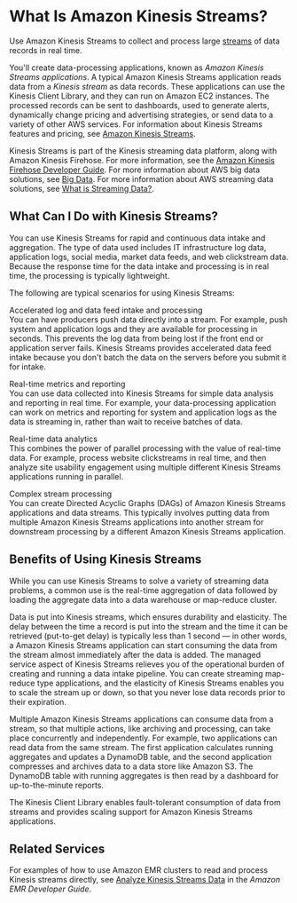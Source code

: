 # What Is Amazon Kinesis Streams?<a name="introduction"></a>

Use Amazon Kinesis Streams to collect and process large [streams](https://aws.amazon.com/streaming-data/) of data records in real time\.

You'll create data\-processing applications, known as *Amazon Kinesis Streams applications*\. A typical Amazon Kinesis Streams application reads data from a *Kinesis stream* as data records\. These applications can use the Kinesis Client Library, and they can run on Amazon EC2 instances\. The processed records can be sent to dashboards, used to generate alerts, dynamically change pricing and advertising strategies, or send data to a variety of other AWS services\. For information about Kinesis Streams features and pricing, see [Amazon Kinesis Streams](https://aws.amazon.com/kinesis/streams/)\.

Kinesis Streams is part of the Kinesis streaming data platform, along with Amazon Kinesis Firehose\. For more information, see the [Amazon Kinesis Firehose Developer Guide](http://docs.aws.amazon.com/firehose/latest/dev/)\. For more information about AWS big data solutions, see [Big Data](https://aws.amazon.com/big-data/)\. For more information about AWS streaming data solutions, see [What is Streaming Data?](https://aws.amazon.com/streaming-data/)\.

## What Can I Do with Kinesis Streams?<a name="use-service-for-what"></a>

You can use Kinesis Streams for rapid and continuous data intake and aggregation\. The type of data used includes IT infrastructure log data, application logs, social media, market data feeds, and web clickstream data\. Because the response time for the data intake and processing is in real time, the processing is typically lightweight\.

The following are typical scenarios for using Kinesis Streams:

Accelerated log and data feed intake and processing  
You can have producers push data directly into a stream\. For example, push system and application logs and they are available for processing in seconds\. This prevents the log data from being lost if the front end or application server fails\. Kinesis Streams provides accelerated data feed intake because you don't batch the data on the servers before you submit it for intake\.

Real\-time metrics and reporting  
You can use data collected into Kinesis Streams for simple data analysis and reporting in real time\. For example, your data\-processing application can work on metrics and reporting for system and application logs as the data is streaming in, rather than wait to receive batches of data\.

Real\-time data analytics  
This combines the power of parallel processing with the value of real\-time data\. For example, process website clickstreams in real time, and then analyze site usability engagement using multiple different Kinesis Streams applications running in parallel\.

Complex stream processing  
You can create Directed Acyclic Graphs \(DAGs\) of Amazon Kinesis Streams applications and data streams\. This typically involves putting data from multiple Amazon Kinesis Streams applications into another stream for downstream processing by a different Amazon Kinesis Streams application\.

## Benefits of Using Kinesis Streams<a name="using-the-service"></a>

While you can use Kinesis Streams to solve a variety of streaming data problems, a common use is the real\-time aggregation of data followed by loading the aggregate data into a data warehouse or map\-reduce cluster\.

Data is put into Kinesis streams, which ensures durability and elasticity\. The delay between the time a record is put into the stream and the time it can be retrieved \(put\-to\-get delay\) is typically less than 1 second — in other words, a Amazon Kinesis Streams application can start consuming the data from the stream almost immediately after the data is added\. The managed service aspect of Kinesis Streams relieves you of the operational burden of creating and running a data intake pipeline\. You can create streaming map\-reduce type applications, and the elasticity of Kinesis Streams enables you to scale the stream up or down, so that you never lose data records prior to their expiration\.

Multiple Amazon Kinesis Streams applications can consume data from a stream, so that multiple actions, like archiving and processing, can take place concurrently and independently\. For example, two applications can read data from the same stream\. The first application calculates running aggregates and updates a DynamoDB table, and the second application compresses and archives data to a data store like Amazon S3\. The DynamoDB table with running aggregates is then read by a dashboard for up\-to\-the\-minute reports\.

The Kinesis Client Library enables fault\-tolerant consumption of data from streams and provides scaling support for Amazon Kinesis Streams applications\.

## Related Services<a name="related-services"></a>

For examples of how to use Amazon EMR clusters to read and process Kinesis streams directly, see [Analyze Kinesis Streams Data](http://docs.aws.amazon.com/emr/latest/DeveloperGuide/emr-kinesis.html) in the *Amazon EMR Developer Guide*\.
